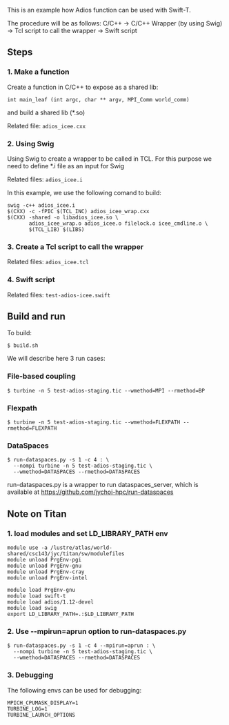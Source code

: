 This is an example how Adios function can be used with Swift-T.

The procedure will be as follows:
C/C++ ->
C/C++ Wrapper (by using Swig) ->
Tcl script to call the wrapper ->
Swift script

Steps
-----

### 1. Make a function

Create a function in C/C++ to expose as a shared lib:
```
int main_leaf (int argc, char ** argv, MPI_Comm world_comm)
```
and build a shared lib (*.so)

Related file: ```adios_icee.cxx```

### 2. Using Swig

Using Swig to create a wrapper to be called in TCL. For this purpose
we need to define *.i file as an input for Swig

Related files: ```adios_icee.i```

In this example, we use the following comand to build:
```
swig -c++ adios_icee.i
$(CXX) -c -fPIC $(TCL_INC) adios_icee_wrap.cxx
$(CXX) -shared -o libadios_icee.so \
       adios_icee_wrap.o adios_icee.o filelock.o icee_cmdline.o \
       $(TCL_LIB) $(LIBS)
```

### 3. Create a Tcl script to call the wrapper
Related files: ```adios_icee.tcl```

### 4. Swift script
Related files: ```test-adios-icee.swift```


Build and run
-------------

To build:
```
$ build.sh
```

We will describe here 3 run cases:


### File-based coupling
```
$ turbine -n 5 test-adios-staging.tic --wmethod=MPI --rmethod=BP
```

### Flexpath
```
$ turbine -n 5 test-adios-staging.tic --wmethod=FLEXPATH --rmethod=FLEXPATH
```

### DataSpaces
```
$ run-dataspaces.py -s 1 -c 4 : \
  --nompi turbine -n 5 test-adios-staging.tic \
  --wmethod=DATASPACES --rmethod=DATASPACES
```

run-dataspaces.py is a wrapper to run dataspaces_server, which is
available at https://github.com/jychoi-hpc/run-dataspaces

Note on Titan
-------------

### 1. load modules and set LD_LIBRARY_PATH env
```
module use -a /lustre/atlas/world-shared/csc143/jyc/titan/sw/modulefiles
module unload PrgEnv-pgi
module unload PrgEnv-gnu
module unload PrgEnv-cray
module unload PrgEnv-intel

module load PrgEnv-gnu
module load swift-t
module load adios/1.12-devel
module load swig
export LD_LIBRARY_PATH=.:$LD_LIBRARY_PATH
```

### 2. Use --mpirun=aprun option to run-dataspaces.py
```
$ run-dataspaces.py -s 1 -c 4 --mpirun=aprun : \
  --nompi turbine -n 5 test-adios-staging.tic \
  --wmethod=DATASPACES --rmethod=DATASPACES
```

### 3. Debugging
The following envs can be used for debugging:
```
MPICH_CPUMASK_DISPLAY=1
TURBINE_LOG=1
TURBINE_LAUNCH_OPTIONS
```
